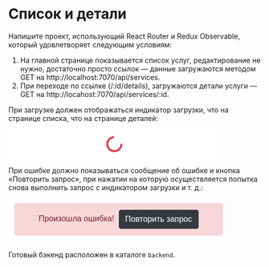 Список и детали
===

Напишите проект, использующий React Router и Redux Observable, который удовлетворяет следующим условиям:

1. На главной странице показывается список услуг, редактирование не нужно, достаточно просто ссылок — данные загружаются методом GET на http://localhost:7070/api/services.
1. При переходе по ссылке (/:id/details), загружаются детали услуги — GET на http://locahost:7070/api/services/:id.

При загрузке должен отображаться индикатор загрузки, что на странице списка, что на странице деталей:

![](./assets/spinner.png)

При ошибке должно показываться сообщение об ошибке и кнопка «Повторить запрос», при нажатии на которую осуществляется попытка снова выполнить запрос с индикатором загрузки и т. д.:

![](./assets/retry.png)

Готовый бэкенд расположен в каталоге `backend`.

